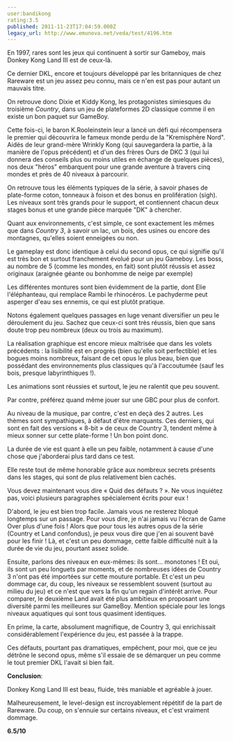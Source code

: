 ```yaml
---
user:bandikong
rating:3.5
published: 2011-11-23T17:04:59.000Z
legacy_url: http://www.emunova.net/veda/test/4196.htm
---
```

En 1997, rares sont les jeux qui continuent à sortir sur Gameboy, mais Donkey Kong Land III est de ceux-là.  

Ce dernier DKL, encore et toujours développé par les britanniques de chez Rareware est un jeu assez peu connu, mais ce n'en est pas pour autant un mauvais titre.  

  

On retrouve donc Dixie et Kiddy Kong, les protagonistes simiesques du troisième _Country_, dans un jeu de plateformes 2D classique comme il en existe un bon paquet sur GameBoy.  

Cette fois-ci, le baron K.Rooleinstein leur a lancé un défi qui récompensera le premier qui découvrira le fameux monde perdu de la "Kremisphère Nord". Aidés de leur grand-mère Wrinkly Kong (qui sauvegardera la partie, à la manière de l'opus précédent) et d'un des frères Ours de DKC 3 (qui lui donnera des conseils plus ou moins utiles en échange de quelques pièces), nos deux "héros" embarquent pour une grande aventure à travers cinq mondes et près de 40 niveaux à parcourir.  

  

On retrouve tous les éléments typiques de la série, à savoir phases de plate-forme coton, tonneaux à foison et des bonus en prolifération (sigh). Les niveaux sont très grands pour le support, et contiennent chacun deux stages bonus et une grande pièce marquée "DK" à chercher.  

Quant aux environnements, c'est simple, ce sont exactement les mêmes que dans _Country 3_, à savoir un lac, un bois, des usines ou encore des montagnes, qu'elles soient enneigées ou non.  

  

Le gameplay est donc identique à celui du second opus, ce qui signifie qu'il est très bon et surtout franchement évolué pour un jeu Gameboy. Les boss, au nombre de 5 (comme les mondes, en fait) sont plutôt réussis et assez originaux (araignée géante ou bonhomme de neige par exemple)  

Les différentes montures sont bien évidemment de la partie, dont Elie l'éléphanteau, qui remplace Rambi le rhinocéros. Le pachyderme peut asperger d'eau ses ennemis, ce qui est plutôt pratique.  

Notons également quelques passages en luge venant diversifier un peu le déroulement du jeu. Sachez que ceux-ci sont très réussis, bien que sans doute trop peu nombreux (deux ou trois au maximum).  

  

La réalisation graphique est encore mieux maîtrisée que dans les volets précédents : la lisibilité est en progrès (bien qu'elle soit perfectible) et les bogues moins nombreux, faisant de cet opus le plus beau, bien que possédant des environnements plus classiques qu'à l'accoutumée (sauf les bois, presque labyrinthiques !).   

Les animations sont réussies et surtout, le jeu ne ralentit que peu souvent.  

Par contre, préférez quand même jouer sur une GBC pour plus de confort.  

  

Au niveau de la musique, par contre, c'est en deçà des 2 autres. Les thèmes sont sympathiques, à défaut d'être marquants. Ces derniers, qui sont en fait des versions « 8-bit » de ceux de Country 3, tendent même à mieux sonner sur cette plate-forme ! Un bon point donc.  

  

La durée de vie est quant à elle un peu faible, notamment à cause d'une chose que j'aborderai plus tard dans ce test.  

Elle reste tout de même honorable grâce aux nombreux secrets présents dans les stages, qui sont de plus relativement bien cachés.   

  

Vous devez maintenant vous dire « Quid des défauts ? ». Ne vous inquiétez pas, voici plusieurs paragraphes spécialement écrits pour eux !   

  

D'abord, le jeu est bien trop facile. Jamais vous ne resterez bloqué longtemps sur un passage. Pour vous dire, je n'ai jamais vu l'écran de Game Over plus d'une fois ! Alors que pour tous les autres opus de la série (Country et Land confondus), je peux vous dire que j'en ai souvent bavé pour les finir ! Là, et c'est un peu dommage, cette faible difficulté nuit à la durée de vie du jeu, pourtant assez solide.  

  

Ensuite, parlons des niveaux en eux-mêmes: ils sont... monotones ! Et oui, ils sont un peu longuets par moments, et de nombreuses idées de Country 3 n'ont pas été importées sur cette mouture portable. Et c'est un peu dommage car, du coup, les niveaux se ressemblent souvent (surtout au milieu du jeu) et ce n'est que vers la fin qu'un regain d'intérêt arrive. Pour comparer, le deuxième Land avait été plus ambitieux en proposant une diversité parmi les meilleures sur GameBoy. Mention spéciale pour les longs niveaux aquatiques qui sont tous quasiment identiques.  

En prime, la carte, absolument magnifique, de Country 3, qui enrichissait considérablement l'expérience du jeu, est passée à la trappe.  

  

Ces défauts, pourtant pas dramatiques, empêchent, pour moi, que ce jeu détrône le second opus, même s'il essaie de se démarquer un peu comme le tout premier DKL l'avait si bien fait.  

  

**Conclusion**:  

  

Donkey Kong Land III est beau, fluide, très maniable et agréable à jouer.   

Malheureusement, le level-design est incroyablement répétitif de la part de Rareware. Du coup, on s'ennuie sur certains niveaux, et c'est vraiment dommage.  

  

**6.5/10**
